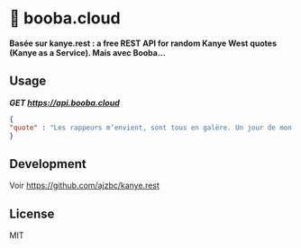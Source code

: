 
👊 booba.cloud
===

**Basée sur kanye.rest : a free REST API for random Kanye West quotes (Kanye as a Service). Mais avec Booba...**

## Usage

***GET https://api.booba.cloud***

```json
{
"quote" : "Les rappeurs m’envient, sont tous en galère. Un jour de mon salaire c’est leur assurance vie"
}
```

## Development

Voir https://github.com/ajzbc/kanye.rest

## License

MIT
